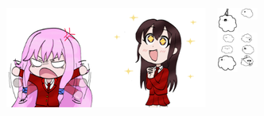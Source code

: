 <p align="left">
<img align="left" alt="aris" width="200" src="https://github.com/ressykins/ressykins/blob/main/aris_gif.gif">
<img align="left" alt="kayla" width="200" src="https://github.com/ressykins/ressykins/blob/main/kayla_gif.gif">
</p>

<p align="right">
<img align="right" alt="c1" width="40" src="https://github.com/ressykins/ressykins/blob/main/casc.png">
<img align="right" alt="c2" width="40" src="https://github.com/ressykins/ressykins/blob/main/ac.png">
<img align="right" alt="c3" width="40" src="https://github.com/ressykins/ressykins/blob/main/cc.png">
<img align="right" alt="c4" width="40" src="https://github.com/ressykins/ressykins/blob/main/cfda.png">
<img align="right" alt="c5" width="40" src="https://github.com/ressykins/ressykins/blob/main/aaa.png">
<img align="right" alt="c6" width="40" src="https://github.com/ressykins/ressykins/blob/main/cac.png">
<img align="right" alt="c7" width="40" src="https://github.com/ressykins/ressykins/blob/main/casd.png">
<img align="right" alt="c8" width="40" src="https://github.com/ressykins/ressykins/blob/main/ccc.png">
</p>
